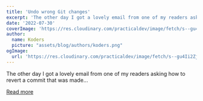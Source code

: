 ```yaml
---
title: 'Undo wrong Git changes'
excerpt: 'The other day I got a lovely email from one of my readers asking how to revert a commit that was made...'
date: '2022-07-30'
coverImage: 'https://res.cloudinary.com/practicaldev/image/fetch/s--gu4Ii2Zj--/c_imagga_scale,f_auto,fl_progressive,h_420,q_auto,w_1000/https://dev-to-uploads.s3.amazonaws.com/uploads/articles/o3g4s7c17un94st0nuvq.jpg'
author:
  name: Koders
  picture: "assets/blog/authors/koders.png"
ogImage:
  url: 'https://res.cloudinary.com/practicaldev/image/fetch/s--gu4Ii2Zj--/c_imagga_scale,f_auto,fl_progressive,h_420,q_auto,w_1000/https://dev-to-uploads.s3.amazonaws.com/uploads/articles/o3g4s7c17un94st0nuvq.jpg'
---
```


The other day I got a lovely email from one of my readers asking how to revert a commit that was made...

[Read more](https://dev.to/dailydevtips1/undo-wrong-git-changes-32mc)
